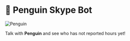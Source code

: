 🐧 Penguin Skype Bot
====================
![Penguin](https://uitraining.zemoga.com/penguin-report/images/penguin-icon.png)

Talk with **Penguin** and see who has not reported hours yet!
